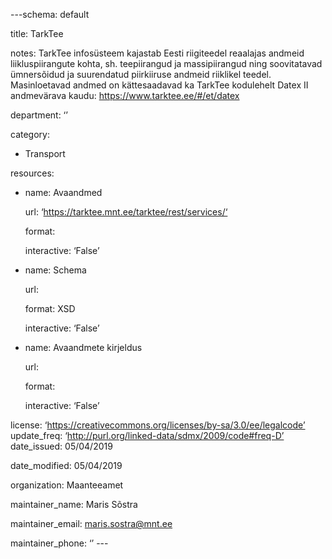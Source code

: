 ---schema: default

title: TarkTee

notes: TarkTee infosüsteem kajastab Eesti riigiteedel reaalajas andmeid liikluspiirangute kohta, sh. teepiirangud ja massipiirangud ning soovitatavad ümnersõidud ja suurendatud piirkiiruse andmeid riiklikel teedel. Masinloetavad andmed on kättesaadavad ka TarkTee kodulehelt Datex II andmevärava kaudu: https://www.tarktee.ee/#/et/datex  

department: ‘’

category:

  - Transport

resources:

  - name: Avaandmed

    url: ‘https://tarktee.mnt.ee/tarktee/rest/services/‘ 

    format: 

    interactive: ‘False’

  - name: Schema

    url: 

    format: XSD

    interactive: ‘False’

  - name: Avaandmete kirjeldus

    url: 

    format: 

    interactive: ‘False’

license: ‘https://creativecommons.org/licenses/by-sa/3.0/ee/legalcode’
update_freq: ‘http://purl.org/linked-data/sdmx/2009/code#freq-D’
date_issued: 05/04/2019

date_modified: 05/04/2019 

organization: Maanteeamet

maintainer_name: Maris Sõstra

maintainer_email: maris.sostra@mnt.ee

maintainer_phone: ‘’ ---
